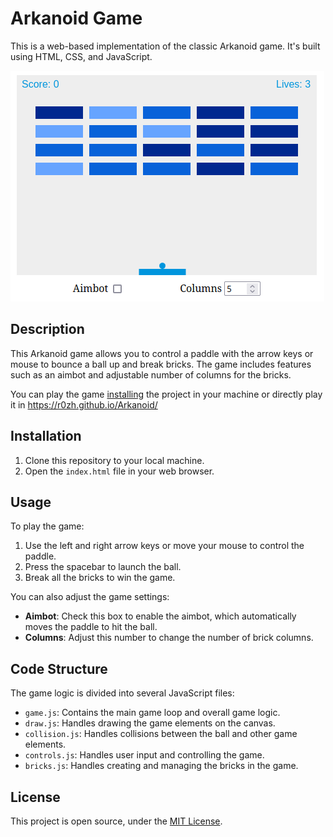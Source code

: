 # Arkanoid Game

This is a web-based implementation of the classic Arkanoid game. It's built using HTML, CSS, and JavaScript.

![Game Screenshot](./assets/screenshot.png)

## Description

This Arkanoid game allows you to control a paddle with the arrow keys or mouse to bounce a ball up and break bricks. The game includes features such as an aimbot and adjustable number of columns for the bricks.

You can play the game [installing](#installation) the project in your machine or directly play it in https://r0zh.github.io/Arkanoid/ 

## Installation

1. Clone this repository to your local machine.
2. Open the `index.html` file in your web browser.

## Usage

To play the game:

1. Use the left and right arrow keys or move your mouse to control the paddle.
2. Press the spacebar to launch the ball.
3. Break all the bricks to win the game.

You can also adjust the game settings:

- **Aimbot**: Check this box to enable the aimbot, which automatically moves the paddle to hit the ball.
- **Columns**: Adjust this number to change the number of brick columns.

## Code Structure

The game logic is divided into several JavaScript files:

- `game.js`: Contains the main game loop and overall game logic.
- `draw.js`: Handles drawing the game elements on the canvas.
- `collision.js`: Handles collisions between the ball and other game elements.
- `controls.js`: Handles user input and controlling the game.
- `bricks.js`: Handles creating and managing the bricks in the game.

## License

This project is open source, under the [MIT License](./LICENSE).
